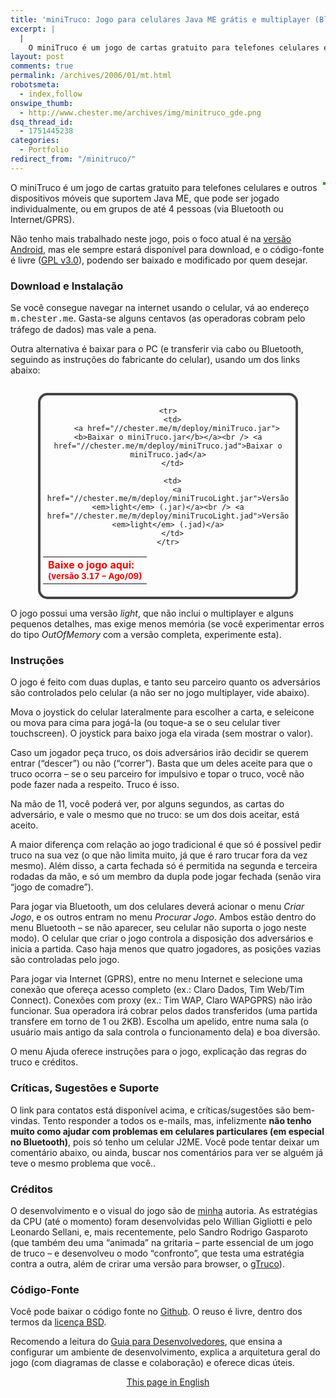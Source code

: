 ```yaml
---
title: 'miniTruco: Jogo para celulares Java ME grátis e multiplayer (Bluetooth/GPRS/3G).'
excerpt: |
  |
    O miniTruco é um jogo de cartas gratuito para telefones celulares e outros dispositivos móveis que suportem Java (J2ME), que pode ser jogado individualmente, ou em grupos de até 4 pessoas (via Bluetooth ou Internet/GPRS). Você também pode jogar direto...
layout: post
comments: true
permalink: /archives/2006/01/mt.html
robotsmeta:
  - index,follow
onswipe_thumb:
  - http://www.chester.me/archives/img/minitruco_gde.png
dsq_thread_id:
  - 1751445238
categories:
  - Portfolio
redirect_from: "/minitruco/"  
---
```

<img style="float: right; margin-left: 4px; margin-bottom:4px;border: 2px solid #00A000;" src="http://www.chester.me/archives/img/minitruco_gde.png" alt="" />O miniTruco é um jogo de cartas gratuito para telefones celulares e outros dispositivos móveis que suportem Java ME, que pode ser jogado individualmente, ou em grupos de até 4 pessoas (via Bluetooth ou Internet/GPRS).

Não tenho mais trabalhado neste jogo, pois o foco atual é na [versão Android][1], mas ele sempre estará disponível para download, e o código-fonte é livre ([GPL v3.0][2]), podendo ser baixado e modificado por quem desejar.

<!--more-->

<h3 name="instalacao" style="clear: left;">
  Download e Instalação
</h3>

Se você consegue navegar na internet usando o celular, vá ao endereço <span style="font-family: Courier, 'Courier New', monospace;">m.chester.me</span>. Gasta-se alguns centavos (as operadoras cobram pelo tráfego de dados) mas vale a pena.

Outra alternativa é baixar para o PC (e transferir via cabo ou Bluetooth, seguindo as instruções do fabricante do celular), usando um dos links abaixo:

<div style="width:400px; margin-left:auto; margin-right:auto; margin-top:28px; margin-bottom: 12px; text-align: center; padding: 4px; border: 4px solid #444444; -moz-border-radius: 15px; border-radius: 15px;">
  <table style="width:100%">
    <tr>
      <td colspan="2" style="border:0; color: #ff0000; font-weight: bold;">
        Baixe o jogo aqui:<br /><small>(versão 3.17 &#8211; Ago/09)</small>
      </td>
    </tr>

    <tr>
      <td>
        <a href="//chester.me/m/deploy/miniTruco.jar"><b>Baixar o miniTruco.jar</b></a><br /> <a href="//chester.me/m/deploy/miniTruco.jad">Baixar o miniTruco.jad</a>
      </td>

      <td>
        <a href="//chester.me/m/deploy/miniTrucoLight.jar">Versão <em>light</em> (.jar)</a><br /> <a href="//chester.me/m/deploy/miniTrucoLight.jad">Versão <em>light</em> (.jad)</a>
      </td>
    </tr>
  </table>
</div>

O jogo possui uma versão *light*, que não inclui o multiplayer e alguns pequenos detalhes, mas exige menos memória (se você experimentar erros do tipo *OutOfMemory* com a versão completa, experimente esta).

<h3 style="clear: left;">
  Instruções
</h3>

O jogo é feito com duas duplas, e tanto seu parceiro quanto os adversários são controlados pelo celular (a não ser no jogo multiplayer, vide abaixo).

Mova o joystick do celular lateralmente para escolher a carta, e seleicone ou mova para cima para jogá-la (ou toque-a se o seu celular tiver touchscreen). O joystick para baixo joga ela virada (sem mostrar o valor).

Caso um jogador peça truco, os dois adversários irão decidir se querem entrar (&#8220;descer&#8221;) ou não (&#8220;correr&#8221;). Basta que um deles aceite para que o truco ocorra &#8211; se o seu parceiro for impulsivo e topar o truco, você não pode fazer nada a respeito. Truco é isso.

Na mão de 11, você poderá ver, por alguns segundos, as cartas do adversário, e vale o mesmo que no truco: se um dos dois aceitar, está aceito.

A maior diferença com relação ao jogo tradicional é que só é possível pedir truco na sua vez (o que não limita muito, já que é raro trucar fora da vez mesmo). Além disso, a carta fechada só é permitida na segunda e terceira rodadas da mão, e só um membro da dupla pode jogar fechada (senão vira &#8220;jogo de comadre&#8221;).

Para jogar via Bluetooth, um dos celulares deverá acionar o menu *Criar Jogo*, e os outros entram no menu *Procurar Jogo*. Ambos estão dentro do menu Bluetooth &#8211; se não aparecer, seu celular não suporta o jogo neste modo). O celular que criar o jogo controla a disposição dos adversários e inicia a partida. Caso haja menos que quatro jogadores, as posições vazias são controladas pelo jogo.

Para jogar via Internet (GPRS), entre no menu Internet e selecione uma conexão que ofereça acesso completo (ex.: Claro Dados, Tim Web/Tim Connect). Conexões com proxy (ex.: Tim WAP, Claro WAPGPRS) não irão funcionar. Sua operadora irá cobrar pelos dados transferidos (uma partida transfere em torno de 1 ou 2KB). Escolha um apelido, entre numa sala (o usuário mais antigo da sala controla o funcionamento dela) e boa diversão.

O menu Ajuda oferece instruções para o jogo, explicação das regras do truco e créditos.

<h3 style="clear: left;">
  Críticas, Sugestões e Suporte
</h3>

O link para contatos está disponível acima, e críticas/sugestões são bem-vindas. Tento responder a todos os e-mails, mas, infelizmente **não tenho muito como ajudar com problemas em celulares particulares (em especial no Bluetooth)**, pois só tenho um celular J2ME. Você pode tentar deixar um comentário abaixo, ou ainda, buscar nos comentários para ver se alguém já teve o mesmo problema que você..

<h3 style="clear: left;">
  Créditos
</h3>

O desenvolvimento e o visual do jogo são de [minha][3] autoria. As estratégias da CPU (até o momento) foram desenvolvidas pelo Willian Gigliotti e pelo Leonardo Sellani, e, mais recentemente, pelo Sandro Rodrigo Gasparoto (que também deu uma &#8220;animada&#8221; na gritaria &#8211; parte essencial de um jogo de truco &#8211; e desenvolveu o modo &#8220;confronto&#8221;, que testa uma estratégia contra a outra, além de crirar uma versão para browser, o [gTruco][4]).

<h3 style="clear: left;">
  Código-Fonte
</h3>

Você pode baixar o código fonte no [Github][5]. O reuso é livre, dentro dos termos da [licença BSD][6].

Recomendo a leitura do [Guia para Desenvolvedores][7], que ensina a configurar um ambiente de desenvolvimento, explica a arquitetura geral do jogo (com diagramas de classe e colaboração) e oferece dicas úteis.

<p style="text-align: center;">
  <a href="//chester.me/minitruco_en">This page in English</a>
</p>

 [1]: //chester.me/archives/2011/07/minitruco-android.html
 [2]: http://www.gnu.org/licenses/gpl-3.0.html
 [3]: //chester.me/sobre
 [4]: http://www.gtruco.com.br/
 [5]: https://github.com/chesterbr/minitruco-j2me
 [6]: https://github.com/chesterbr/minitruco-j2me/blob/master/LICENSE
 [7]: https://rawgithub.com/chesterbr/minitruco-j2me/master/miniTruco/docs/index.html

